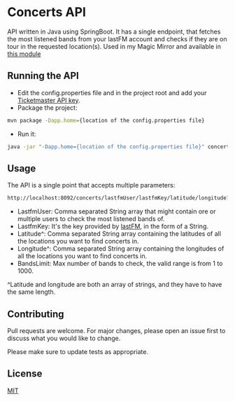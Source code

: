 

# Concerts API

API written in Java using SpringBoot.
It has a single endpoint, that fetches the most listened bands from your lastFM account and checks if they are on tour in the requested location(s).
Used in my Magic Mirror and available in [this module](https://github.com/muilpp/MM-concert-calendar)

## Running the API

- Edit the config.properties file and in the project root and add your [Ticketmaster API key](https://developer.ticketmaster.com/products-and-docs/apis/international-discovery/v2/).
- Package the project:
```bash
mvn package -Dapp.home={location of the config.properties file}
```
- Run it:
```bash
java -jar "-Dapp.home={location of the config.properties file}" concerts-api-0.0.1-SNAPSHOT.jar
```

## Usage

The API is a single point that accepts multiple parameters:

```bash
http://localhost:8092/concerts/lastfmUser/lastfmKey/latitude/longitude?bandsLimit=limit
```
- LastfmUser: Comma separated String array that might contain ore or multiple users to check the most listened bands of.
- LastfmKey: It's the key provided by [lastFM](https://www.last.fm/api), in the form of a String.
- Latitude^: Comma separated String array containing the latitudes of all the locations you want to find concerts in.
- Longitude^: Comma separated String array containing the longitudes of all the locations you want to find concerts in.
- BandsLimit: Max number of bands to check, the valid range is from 1 to 1000.

^Latitude and longitude are both an array of strings, and they have to have the same length.

## Contributing
Pull requests are welcome. For major changes, please open an issue first to discuss what you would like to change.

Please make sure to update tests as appropriate.

## License
[MIT](https://choosealicense.com/licenses/mit/)
